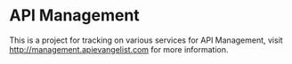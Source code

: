 API Management
==============

This is a project for tracking on various services for API Management, visit http://management.apievangelist.com for more information.
